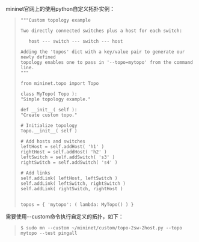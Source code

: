 mininet官网上的使用python自定义拓扑实例：

>     """Custom topology example
>     
>     Two directly connected switches plus a host for each switch:
>     
>        host --- switch --- switch --- host
>     
>     Adding the 'topos' dict with a key/value pair to generate our newly defined
>     topology enables one to pass in '--topo=mytopo' from the command line.
>     """
>     
>     from mininet.topo import Topo
>     
>     class MyTopo( Topo ):
>     "Simple topology example."
>     
>     def __init__( self ):
>     "Create custom topo."
>     
>     # Initialize topology
>     Topo.__init__( self )
>     
>     # Add hosts and switches
>     leftHost = self.addHost( 'h1' )
>     rightHost = self.addHost( 'h2' )
>     leftSwitch = self.addSwitch( 's3' )
>     rightSwitch = self.addSwitch( 's4' )
>     
>     # Add links
>     self.addLink( leftHost, leftSwitch )
>     self.addLink( leftSwitch, rightSwitch )
>     self.addLink( rightSwitch, rightHost )
>     
>     
>     topos = { 'mytopo': ( lambda: MyTopo() ) }

需要使用--custom命令执行自定义的拓扑，如下：

>     $ sudo mn --custom ~/mininet/custom/topo-2sw-2host.py --topo mytopo --test pingall

